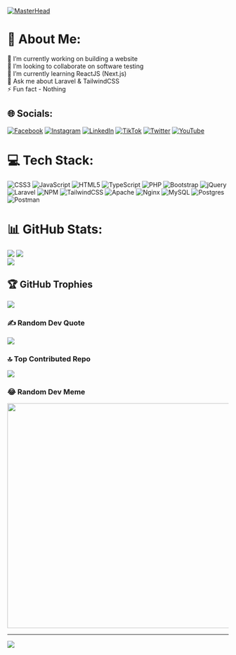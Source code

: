 [![MasterHead](https://user-images.githubusercontent.com/95478989/198955082-6e78ebb5-e1e4-49f9-8d32-6e5af3984dcd.gif)](https://mdwiastika.io)
# 💫 About Me:
🔭 I’m currently working on building a website<br>👯 I’m looking to collaborate on software testing<br>🌱 I’m currently learning ReactJS (Next.js)<br>💬 Ask me about Laravel & TailwindCSS<br>⚡ Fun fact - Nothing


## 🌐 Socials:
[![Facebook](https://img.shields.io/badge/Facebook-%231877F2.svg?logo=Facebook&logoColor=white)](https://facebook.com/marcel.astika.3) [![Instagram](https://img.shields.io/badge/Instagram-%23E4405F.svg?logo=Instagram&logoColor=white)](https://instagram.com/marcelastika) [![LinkedIn](https://img.shields.io/badge/LinkedIn-%230077B5.svg?logo=linkedin&logoColor=white)](https://linkedin.com/in/marcel-dwi-astika-6b93a0260) [![TikTok](https://img.shields.io/badge/TikTok-%23000000.svg?logo=TikTok&logoColor=white)](https://tiktok.com/@mdwiastika) [![Twitter](https://img.shields.io/badge/Twitter-%231DA1F2.svg?logo=Twitter&logoColor=white)](https://twitter.com/mdwiastika1) [![YouTube](https://img.shields.io/badge/YouTube-%23FF0000.svg?logo=YouTube&logoColor=white)](https://youtube.com/@UCcpW5N2ybv53LCzLpbPzokA) 

# 💻 Tech Stack:
![CSS3](https://img.shields.io/badge/css3-%231572B6.svg?style=for-the-badge&logo=css3&logoColor=white) ![JavaScript](https://img.shields.io/badge/javascript-%23323330.svg?style=for-the-badge&logo=javascript&logoColor=%23F7DF1E) ![HTML5](https://img.shields.io/badge/html5-%23E34F26.svg?style=for-the-badge&logo=html5&logoColor=white) ![TypeScript](https://img.shields.io/badge/typescript-%23007ACC.svg?style=for-the-badge&logo=typescript&logoColor=white) ![PHP](https://img.shields.io/badge/php-%23777BB4.svg?style=for-the-badge&logo=php&logoColor=white) ![Bootstrap](https://img.shields.io/badge/bootstrap-%23563D7C.svg?style=for-the-badge&logo=bootstrap&logoColor=white) ![jQuery](https://img.shields.io/badge/jquery-%230769AD.svg?style=for-the-badge&logo=jquery&logoColor=white) ![Laravel](https://img.shields.io/badge/laravel-%23FF2D20.svg?style=for-the-badge&logo=laravel&logoColor=white) ![NPM](https://img.shields.io/badge/NPM-%23000000.svg?style=for-the-badge&logo=npm&logoColor=white) ![TailwindCSS](https://img.shields.io/badge/tailwindcss-%2338B2AC.svg?style=for-the-badge&logo=tailwind-css&logoColor=white) ![Apache](https://img.shields.io/badge/apache-%23D42029.svg?style=for-the-badge&logo=apache&logoColor=white) ![Nginx](https://img.shields.io/badge/nginx-%23009639.svg?style=for-the-badge&logo=nginx&logoColor=white) ![MySQL](https://img.shields.io/badge/mysql-%2300f.svg?style=for-the-badge&logo=mysql&logoColor=white) ![Postgres](https://img.shields.io/badge/postgres-%23316192.svg?style=for-the-badge&logo=postgresql&logoColor=white) ![Postman](https://img.shields.io/badge/Postman-FF6C37?style=for-the-badge&logo=postman&logoColor=white)
# 📊 GitHub Stats:
![](https://github-readme-stats.vercel.app/api?username=mdwiastika&theme=radical&hide_border=false&include_all_commits=false&count_private=true)
![](https://github-readme-streak-stats.herokuapp.com/?user=mdwiastika&theme=radical&hide_border=false)<br/>
![](https://github-readme-stats.vercel.app/api/top-langs/?username=mdwiastika&theme=radical&hide_border=false&include_all_commits=false&count_private=true&layout=compact)

## 🏆 GitHub Trophies
![](https://github-profile-trophy.vercel.app/?username=mdwiastika&theme=radical&no-frame=false&no-bg=false&margin-w=4)

### ✍️ Random Dev Quote
![](https://quotes-github-readme.vercel.app/api?type=horizontal&theme=radical)

### 🔝 Top Contributed Repo
![](https://github-contributor-stats.vercel.app/api?username=mdwiastika&limit=5&theme=radical&combine_all_yearly_contributions=true)

### 😂 Random Dev Meme
<img src="https://rm.up.railway.app/" width="512px"/>

---
[![](https://visitcount.itsvg.in/api?id=mdwiastika&icon=0&color=6)](https://visitcount.itsvg.in)

<!-- Proudly created with GPRM ( https://gprm.itsvg.in ) -->
